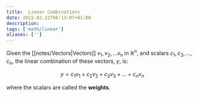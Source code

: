 ```yaml
---
title:  Linear Combinations
date: 2022-02-22T06:13:07+01:00
description: 
tags: ['math/linear']
aliases: ['']
---
```

Given the [[notes/Vectors|Vectors]] $v_1,v_2,...v_n$ in $\mathbb{R}^n$, and scalars $c_1,c_2,...,c_n$, the linear combination of these vectors, $y$, is:

$$
y = c_1v_1 + c_2v_2 + c_3v_3 + ... + c_nv_n
$$

where the scalars are called the **weights**.